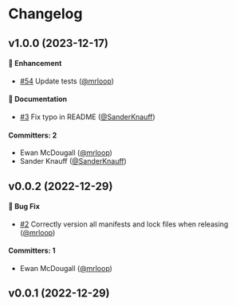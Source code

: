 # Changelog



## v1.0.0 (2023-12-17)

#### :rocket: Enhancement
* [#54](https://github.com/mrloop/ember-metrics-simple-analytics/pull/54) Update tests ([@mrloop](https://github.com/mrloop))

#### :memo: Documentation
* [#3](https://github.com/mrloop/ember-metrics-simple-analytics/pull/3) Fix typo in README ([@SanderKnauff](https://github.com/SanderKnauff))

#### Committers: 2
- Ewan McDougall ([@mrloop](https://github.com/mrloop))
- Sander Knauff ([@SanderKnauff](https://github.com/SanderKnauff))


## v0.0.2 (2022-12-29)

#### :bug: Bug Fix
* [#2](https://github.com/mrloop/ember-metrics-simple-analytics/pull/2) Correctly version all manifests and lock files when releasing ([@mrloop](https://github.com/mrloop))

#### Committers: 1
- Ewan McDougall ([@mrloop](https://github.com/mrloop))

## v0.0.1 (2022-12-29)
